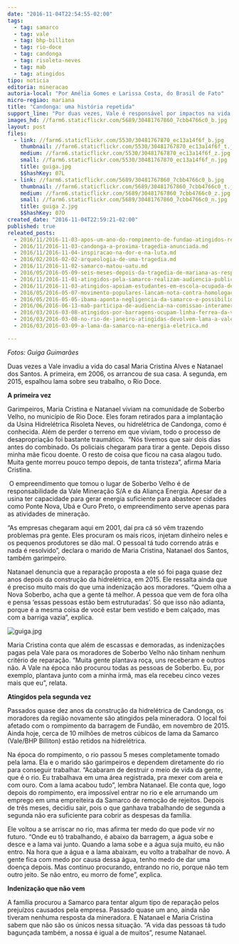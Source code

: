 ```yaml
---
date: "2016-11-04T22:54:55-02:00"
tags:
  - tag: samarco
  - tag: vale
  - tag: bhp-billiton
  - tag: rio-doce
  - tag: candonga
  - tag: risoleta-neves
  - tag: mab
  - tag: atingidos
tipo: noticia
editoria: mineracao
autoria-local: "Por Amélia Gomes e Larissa Costa, do Brasil de Fato"
micro-regiao: mariana
title: "Candonga: uma história repetida"
support_line: "Por duas vezes, Vale é responsável por impactos na vida de moradores no município de Rio Doce (MG)"
images_hd: //farm6.staticflickr.com/5689/30481767860_7cbb4766c0_b.jpg
layout: post
files:
  - link: //farm6.staticflickr.com/5530/30481767870_ec13a14f6f_b.jpg
    thumbnail: //farm6.staticflickr.com/5530/30481767870_ec13a14f6f_t.jpg
    medium: //farm6.staticflickr.com/5530/30481767870_ec13a14f6f_z.jpg
    small: //farm6.staticflickr.com/5530/30481767870_ec13a14f6f_n.jpg
    title: guiga.jpg
    $$hashKey: 07L
  - link: //farm6.staticflickr.com/5689/30481767860_7cbb4766c0_b.jpg
    thumbnail: //farm6.staticflickr.com/5689/30481767860_7cbb4766c0_t.jpg
    medium: //farm6.staticflickr.com/5689/30481767860_7cbb4766c0_z.jpg
    small: //farm6.staticflickr.com/5689/30481767860_7cbb4766c0_n.jpg
    title: guiga 2.jpg
    $$hashKey: 07O
created_date: "2016-11-04T22:59:21-02:00"
published: true
releated_posts:
  - 2016/11/2016-11-03-apos-um-ano-do-rompimento-de-fundao-atingidos-realizam-encontro-em-mariana.md
  - 2016/11/2016-11-03-candonga-a-proxima-tragedia-anunciada.md
  - 2016/11/2016-11-04-inspiracao-na-dor-e-na-luta.md
  - 2016/02/2016-02-02-arqueologia-de-uma-tragedia.md
  - 2016/11/2016-11-02-samarco-matou-uatu.md
  - 2016/05/2016-05-09-seis-meses-depois-da-tragedia-de-mariana-as-respostas-ainda-nao-foram-dadas.md
  - 2016/11/2016-11-01-atingidos-pela-samarco-realizam-audiencia-publica-com-cdh-da-camara-federal.md
  - 2016/11/2016-11-03-atingidos-apoiam-estudantes-em-escola-ocupada-de-mariana-mg.md
  - 2016/05/2016-05-07-movimento-populares-lancam-nota-contra-homologacao-do-acordao-entre-samarco-e-governos-federal-e-estaduais.md
  - 2016/05/2016-05-05-ibama-aponta-negligencia-da-samarco-e-possibilidade-de-novas-tragedias.md
  - 2016/06/2016-06-13-mab-participa-de-audiencia-na-comissao-interamericana-de-direitos-humanos-sobre-direitos-humanos-e-impactos-da-mineracao.md
  - 2016/03/2016-03-08-atingidos-por-barragens-ocupam-linha-ferrea-da-vale.md
  - 2016/03/2016-03-08-no-rio-de-janeiro-atingidas-devolvem-lama-a-vale.md
  - 2016/03/2016-03-09-a-lama-da-samarco-na-energia-eletrica.md

---
```

<p><em>Fotos: Guiga Guimar&atilde;es</em></p>

<p>Duas vezes a Vale invadiu a vida do casal Maria Cristina Alves e Natanael dos Santos. A primeira, em 2006, os arrancou de sua casa. A segunda, em 2015, espalhou lama sobre seu trabalho, o Rio Doce. &nbsp;</p>

<p><strong>A primeira vez</strong></p>

<p>Garimpeiros, Maria Cristina e Natanael viviam na comunidade de Soberbo Velho, no munic&iacute;pio de Rio Doce. Eles foram retirados para a implanta&ccedil;&atilde;o da Usina Hidrel&eacute;trica Risoleta Neves, ou hidrel&eacute;trica de Candonga, como &eacute; conhecida. Al&eacute;m de perder o terreno em que viviam, todo o processo de desapropria&ccedil;&atilde;o foi bastante traum&aacute;tico. &nbsp;&ldquo;N&oacute;s tivemos que sair dois dias antes do combinado. Os policiais chegaram para tirar a gente. Depois disso minha m&atilde;e ficou doente. O resto de coisa que ficou na casa alagou tudo. Muita gente morreu pouco tempo depois, de tanta tristeza&rdquo;, afirma Maria Cristina.</p>

<p>&nbsp;O empreendimento que tomou o lugar de Soberbo Velho &eacute; de responsabilidade da Vale Minera&ccedil;&atilde;o S/A e da Alian&ccedil;a Energia. Apesar de a usina ter capacidade para gerar energia suficiente para abastecer cidades como Ponte Nova, Ub&aacute; e Ouro Preto, o empreendimento serve apenas para as atividades de minera&ccedil;&atilde;o.</p>

<p>&ldquo;As empresas chegaram aqui em 2001, da&iacute; pra c&aacute; s&oacute; v&ecirc;m trazendo problemas pra gente. Eles procuram os mais ricos, injetam dinheiro neles e os pequenos produtores se d&atilde;o mal. O pessoal t&aacute; tudo correndo atr&aacute;s e nada &eacute; resolvido&rdquo;, declara o marido de Maria Cristina, Natanael dos Santos, tamb&eacute;m garimpeiro.</p>

<p>Natanael denuncia que a repara&ccedil;&atilde;o proposta a ele s&oacute; foi paga quase dez anos depois da constru&ccedil;&atilde;o da hidrel&eacute;trica, em 2015. Ele ressalta ainda que &eacute; preciso muito mais do que uma indeniza&ccedil;&atilde;o aos moradores. &ldquo;Quem olha a Nova Soberbo, acha que a gente t&aacute; melhor. A pessoa que vem de fora olha e pensa &lsquo;essas pessoas est&atilde;o bem estruturadas&rsquo;. S&oacute; que isso n&atilde;o adianta, porque &eacute; a mesma coisa de voc&ecirc; estar bem vestido e bem cal&ccedil;ado, mas com a barriga vazia&rdquo;, explica.</p>

<p><img alt="guiga.jpg" src="//farm6.staticflickr.com/5530/30481767870_ec13a14f6f_b.jpg" /></p>

<p>Maria Cristina conta que al&eacute;m de escassas e demoradas, as indeniza&ccedil;&otilde;es pagas pela Vale para os moradores de Soberbo Velho n&atilde;o tinham nenhum crit&eacute;rio de repara&ccedil;&atilde;o. &ldquo;Muita gente plantava ro&ccedil;a, uns receberam e outros n&atilde;o. A Vale na &eacute;poca n&atilde;o procurou todas as pessoas de Soberbo. Eu, por exemplo, plantava junto com a minha irm&atilde;, mas ela recebeu cinco vezes mais que eu&rdquo;, relata.</p>

<p><strong>Atingidos pela segunda vez</strong></p>

<p>Passados quase dez anos da constru&ccedil;&atilde;o da hidrel&eacute;trica de Candonga, os moradores da regi&atilde;o novamente s&atilde;o atingidos pela mineradora. O local foi afetado com o rompimento da barragem de Fund&atilde;o, em novembro de 2015. Ainda hoje, cerca de 10 milh&otilde;es de metros c&uacute;bicos de lama da Samarco (Vale/BHP Billiton) est&atilde;o retidos na hidrel&eacute;trica.</p>

<p>Na &eacute;poca do rompimento, o rio passou 5 meses completamente tomado pela lama. Ela e o marido s&atilde;o garimpeiros e dependem diretamente do rio para conseguir trabalhar. &ldquo;Acabaram de destruir o meio de vida da gente, que &eacute; o rio. Eu trabalhava em uma &aacute;rea registrada, pra mexer com areia e com ouro. Com a lama acabou tudo&rdquo;, lembra Natanael. Ele conta que, logo depois do rompimento, era imposs&iacute;vel entrar no rio e ele arrumando um emprego em uma empreiteira da Samarco de remo&ccedil;&atilde;o de rejeitos. Depois de tr&ecirc;s meses, decidiu sair, pois o que ganhava trabalhando de segunda a segunda n&atilde;o era suficiente para cobrir as despesas da fam&iacute;lia.</p>

<p>Ele voltou a se arriscar no rio, mas afirma ter medo do que pode vir no futuro. &ldquo;Onde eu t&ocirc; trabalhando, &eacute; abaixo da barragem, a &aacute;gua sobe e desce e a lama vai junto. Quando a lama sobe e a &aacute;gua suja muito, eu n&atilde;o entro. Na hora que a &aacute;gua e a lama abaixam, eu volto a trabalhar de novo. A gente fica com medo por causa dessa &aacute;gua, tenho medo de dar uma doen&ccedil;a depois. Mas continuo procurando, entrando no rio, porque n&atilde;o tem outro jeito. Se n&atilde;o entro, eu morro de fome&rdquo;, explica.</p>

<p><strong>Indeniza&ccedil;&atilde;o que n&atilde;o vem</strong></p>

<p>A fam&iacute;lia procurou a Samarco para tentar algum tipo de repara&ccedil;&atilde;o pelos preju&iacute;zos causados pela empresa. Passado quase um ano, ainda n&atilde;o tiveram nenhuma resposta da mineradora. E Natanael e Maria Cristina sabem que n&atilde;o s&atilde;o os &uacute;nicos nessa situa&ccedil;&atilde;o. &ldquo;A vida das pessoas t&aacute; tudo bagun&ccedil;ada tamb&eacute;m, a nossa &eacute; igual a de muitos&rdquo;, resume Natanael.</p>
